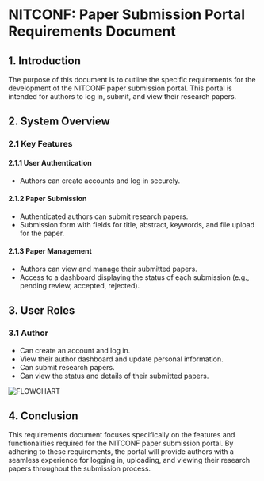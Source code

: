 # NITCONF: Paper Submission Portal Requirements Document

## 1. Introduction
The purpose of this document is to outline the specific requirements for the development of the NITCONF paper submission portal. This portal is intended for authors to log in, submit, and view their research papers.

## 2. System Overview
### 2.1 Key Features
#### 2.1.1 User Authentication
- Authors can create accounts and log in securely.

#### 2.1.2 Paper Submission
- Authenticated authors can submit research papers.
- Submission form with fields for title, abstract, keywords, and file upload for the paper.

#### 2.1.3 Paper Management
- Authors can view and manage their submitted papers.
- Access to a dashboard displaying the status of each submission (e.g., pending review, accepted, rejected).

## 3. User Roles
### 3.1 Author
- Can create an account and log in.
- View their author dashboard and update personal information.
- Can submit research papers.
- Can view the status and details of their submitted papers.

![FLOWCHART](https://github.com/mikasajaeger19/SE_LAB_Team8_NITCONF/blob/main/docs/NITCONF_Flow_Chart.png?raw=true)

## 4. Conclusion
This requirements document focuses specifically on the features and functionalities required for the NITCONF paper submission portal. By adhering to these requirements, the portal will provide authors with a seamless experience for logging in, uploading, and viewing their research papers throughout the submission process.
